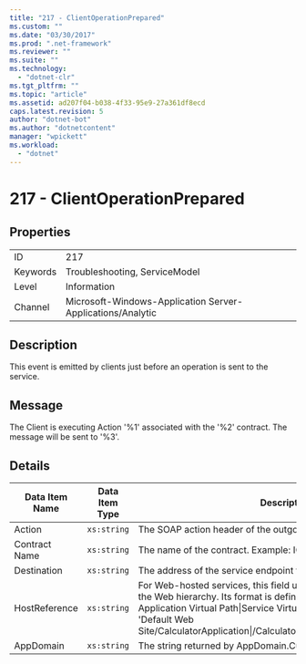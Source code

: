 ```yaml
---
title: "217 - ClientOperationPrepared"
ms.custom: ""
ms.date: "03/30/2017"
ms.prod: ".net-framework"
ms.reviewer: ""
ms.suite: ""
ms.technology: 
  - "dotnet-clr"
ms.tgt_pltfrm: ""
ms.topic: "article"
ms.assetid: ad207f04-b038-4f33-95e9-27a361df8ecd
caps.latest.revision: 5
author: "dotnet-bot"
ms.author: "dotnetcontent"
manager: "wpickett"
ms.workload: 
  - "dotnet"
---
```

# 217 - ClientOperationPrepared
## Properties  

|||  
|-|-|  
|ID|217|  
|Keywords|Troubleshooting, ServiceModel|  
|Level|Information|  
|Channel|Microsoft-Windows-Application Server-Applications/Analytic|  

## Description  
 This event is emitted by clients just before an operation is sent to the service.  

## Message  
 The Client is executing Action '%1' associated with the '%2' contract. The message will be sent to '%3'.  

## Details  


| Data Item Name | Data Item Type |                                                                                                                                                  Description                                                                                                                                                  |
|----------------|----------------|---------------------------------------------------------------------------------------------------------------------------------------------------------------------------------------------------------------------------------------------------------------------------------------------------------------|
|     Action     |  `xs:string`   |                                                                                                                                The SOAP action header of the outgoing message.                                                                                                                                |
| Contract Name  |  `xs:string`   |                                                                                                                                The name of the contract. Example: ICalculator.                                                                                                                                |
|  Destination   |  `xs:string`   |                                                                                                                       The address of the service endpoint that the message is sent to.                                                                                                                        |
| HostReference  |  `xs:string`   | For Web-hosted services, this field uniquely identifies the service in the Web hierarchy. Its format is defined as 'Web Site Name Application Virtual Path&#124;Service Virtual Path&#124;ServiceName'. Example: 'Default Web Site/CalculatorApplication&#124;/CalculatorService.svc&#124;CalculatorService'. |
|   AppDomain    |  `xs:string`   |                                                                                                                         The string returned by AppDomain.CurrentDomain.FriendlyName.                                                                                                                          |

